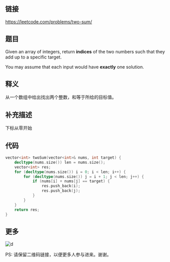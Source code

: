 ## 链接


https://leetcode.com/problems/two-sum/


## 题目

Given an array of integers, return **indices** of the two numbers such that they add up to a specific target.

You may assume that each input would have **exactly** one solution.



## 释义

从一个数组中给出找出两个整数，和等于所给的目标值。


## 补充描述
下标从零开始

## 代码
```c++
vector<int> twoSum(vector<int>& nums, int target) {
	decltype(nums.size()) len = nums.size();
	vector<int> res;
	for (decltype(nums.size()) i = 0; i < len; i++) {
		for (decltype(nums.size()) j = i + 1; j < len; j++) {
			if (nums[i] + nums[j] == target) {
				res.push_back(i);
				res.push_back(j);
			}
		}
	}
	return res;
}
```



## 更多

![d](https://github.com/githubwoniu/learnprogram/blob/master/image/erweima.png)

PS: 请保留二维码链接，以便更多人参与进来。谢谢。